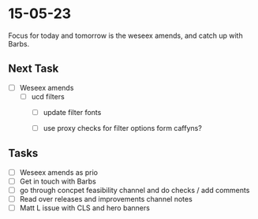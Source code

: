 # 15-05-23

Focus for today and tomorrow is the weseex amends, and catch up with Barbs.

## Next Task
- [ ] Weseex amends
  - [ ] ucd filters
    - [ ] update filter fonts
    - [ ] use proxy checks for filter options form caffyns?


## Tasks
- [ ] Weseex amends as prio
- [ ] Get in touch with Barbs
- [ ] go through concpet feasibility channel and do checks / add comments
- [ ] Read over releases and improvements channel notes
- [ ] Matt L issue with CLS and hero banners
